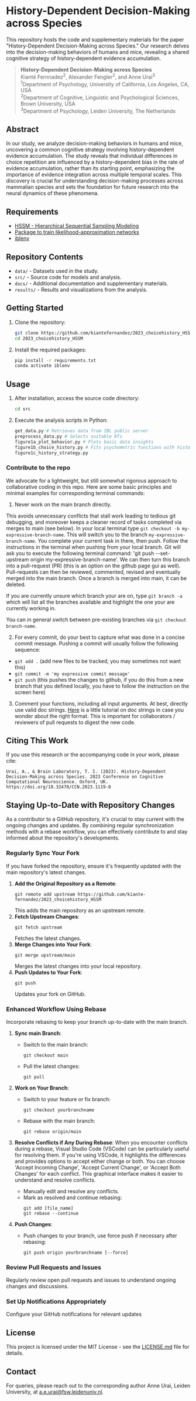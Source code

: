 # History-Dependent Decision-Making across Species

This repository hosts the code and supplementary materials for the paper "History-Dependent Decision-Making across Species." Our research delves into the decision-making behaviors of humans and mice, revealing a shared cognitive strategy of history-dependent evidence accumulation.

> **History-Dependent Decision-Making across Species**  
> Kianté Fernnadez<sup>2</sup>, Alexander Fengler<sup>2</sup>, and Anne Urai<sup>3</sup>  
> <sup>1</sup>Department of Psychology, University of California, Los Angeles, CA, USA  
> <sup>2</sup>Department of Cognitive, Linguistic and Psychological Sciences, Brown University, USA  
> <sup>3</sup>Department of Psychology, Leiden University, The Netherlands 

## Abstract
In our study, we analyze decision-making behaviors in humans and mice, uncovering a common cognitive strategy involving history-dependent evidence accumulation. The study reveals that individual differences in choice repetition are influenced by a history-dependent bias in the rate of evidence accumulation, rather than its starting point, emphasizing the importance of evidence integration across multiple temporal scales. This discovery is crucial for understanding decision-making processes across mammalian species and sets the foundation for future research into the neural dynamics of these phenomena.

## Requirements

- [HSSM - Hierarchical Sequential Sampling Modeling](https://github.com/lnccbrown/HSSM)
- [Package to train likelihood-approximation networks](https://github.com/AlexanderFengler/LANfactory)
- [iblenv](https://github.com/int-brain-lab/iblenv)

## Repository Contents
- `data/` - Datasets used in the study.
- `src/` - Source code for models and analysis.
- `docs/` - Additional documentation and supplementary materials.
- `results/` - Results and visualizations from the analysis.

## Getting Started

1. Clone the repository:
   ```bash
   git clone https://github.com/kiantefernandez/2023_choicehistory_HSSM.git
   cd 2023_choicehistory_HSSM
   ```

2. Install the required packages:
   ```bash
   pip install -r requirements.txt
   conda activate iblenv
   ```

## Usage

1. After installation, access the source code directory:
   ```bash
   cd src
   ```

2. Execute the analysis scripts in Python:
   ```python
   get_data.py # Retrieves data from IBL public server
   preprocess_data.py # Selects suitable RTs
   figure1a_plot_behavior.py # Plots basic data insights
   figure1b_choice_history.py # Fits psychometric functions with history terms
   figure1c_history_strategy.py
   ```

### Contribute to the repo

We advocate for a lightweight, but still somewhat rigorous approach to collaborative coding in this repo.
Here are some basic principles and minimal examples for corresponding terminal commands:

1. Never work on the main branch directly.

 This avoids unnecessary conflicts that stall work leading to tedious git debugging, and moreover keeps a cleaner record of tasks completed via merges to main (see below). 
 In your local terminal type `git checkout -b my-expressive-branch-name`. This will switch you to the branch `my-expressive-branch-name`. You complete your current task in there, then push. Follow the instructions in the terminal when pushing from your local branch. Git will ask you to execute the following terminal command: 'git push --set-upstream origin my-expressive-branch-name'. We can then turn this branch into a pull-request (PR) (this is an option on the github page gui as well). Pull-requests can then be reviewed, commented, revised and eventually merged into the main branch.
 Once a branch is merged into main, it can be deleted.

 If you are currently unsure which branch your are on, type `git branch -a` which will list all the branches available and highlight the one your are currently working in.

 You can in general switch between pre-existing branches via `git checkout branch-name`.

2. For every commit, do your best to capture what was done in a concise commit message. Pushing a commit will usually follow the following sequence:

- `git add .` (add new files to be tracked, you may sometimes not want this)
- `git commit -m 'my expressive commit message'`
- `git push` (this pushes the changes to github, if you do this from a new branch that you defined locally, you have to follow the instruction on the screen here)

3. Comment your functions, including all input arguments. At best, directly use valid doc strings. [Here](https://www.datacamp.com/tutorial/docstrings-python) is a little tutorial on doc strings in case you wonder about the right format. This is important for collaborators / reviewers of pull requests to digest the new code.

## Citing This Work
If you use this research or the accompanying code in your work, please cite:
```
Urai, A., & Brain Laboratory, T. I. (2023). History-Dependent Decision-Making across Species. 2023 Conference on Cognitive Computational Neuroscience. Oxford, UK. https://doi.org/10.32470/CCN.2023.1119-0
```
## Staying Up-to-Date with Repository Changes

As a contributor to a GitHub repository, it's crucial to stay current with the ongoing changes and updates. By combining regular synchronization methods with a rebase workflow, you can effectively contribute to and stay informed about the repository's developments.

### Regularly Sync Your Fork
If you have forked the repository, ensure it's frequently updated with the main repository's latest changes.
1. **Add the Original Repository as a Remote**:
   ```
   git remote add upstream https://github.com/kiante-fernandez/2023_choicehistory_HSSM
   ```
   This adds the main repository as an upstream remote.
2. **Fetch Upstream Changes**:
   ```
   git fetch upstream
   ```
   Fetches the latest changes.
3. **Merge Changes into Your Fork**:
   ```
   git merge upstream/main
   ```
   Merges the latest changes into your local repository.
4. **Push Updates to Your Fork**:
   ```
   git push
   ```
   Updates your fork on GitHub.

### Enhanced Workflow Using Rebase
Incorporate rebasing to keep your branch up-to-date with the main branch.

1. **Sync main Branch**:
   - Switch to the main branch:
     ```
     git checkout main
     ```
   - Pull the latest changes:
     ```
     git pull
     ```

2. **Work on Your Branch**:
   - Switch to your feature or fix branch:
     ```
     git checkout yourbranchname
     ```
   - Rebase with the main branch:
     ```
     git rebase origin/main
     ```

3. **Resolve Conflicts if Any During Rebase**:
   When you encounter conflicts during a rebase, Visual Studio Code (VSCode) can be particularly useful for resolving them. If you're using VSCode, it highlights the differences and provides options to accept either change or both. You can choose 'Accept Incoming Change', 'Accept Current Change', or 'Accept Both Changes' for each conflict. This graphical interface makes it easier to understand and resolve conflicts.
   
   - Manually edit and resolve any conflicts.
   - Mark as resolved and continue rebasing:
     ```
     git add [file_name]
     git rebase --continue
     ```

4. **Push Changes**:
   - Push changes to your branch, use force push if necessary after rebasing:
     ```
     git push origin yourbranchname [--force]
     ```

### Review Pull Requests and Issues
Regularly review open pull requests and issues to understand ongoing changes and discussions.

### Set Up Notifications Appropriately
Configure your GitHub notifications for relevant updates


## License
This project is licensed under the MIT License - see the [LICENSE.md](https://github.com/kiante-fernandez/2023_choicehistory_HSSM/blob/main/LICENSE) file for details.

## Contact
For queries, please reach out to the corresponding author Anne Urai, Leiden University, at a.e.urai@fsw.leidenuniv.nl.

